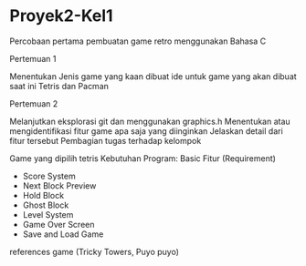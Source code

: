 # Proyek2-Kel1
Percobaan pertama pembuatan game retro menggunakan Bahasa C

Pertemuan 1

Menentukan Jenis game yang kaan dibuat
ide untuk game yang akan dibuat saat ini Tetris dan Pacman

Pertemuan 2

Melanjutkan eksplorasi git dan menggunakan graphics.h
Menentukan atau mengidentifikasi fitur game apa saja yang diinginkan
Jelaskan detail dari fitur tersebut
Pembagian tugas terhadap kelompok

Game yang dipilih tetris
Kebutuhan Program:
Basic Fitur (Requirement)
- Score System
- Next Block Preview
- Hold Block
- Ghost Block
- Level System
- Game Over Screen
- Save and Load Game

references game (Tricky Towers, Puyo puyo)
